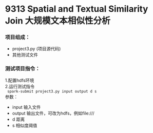 # 9313 Spatial and Textual Similarity Join 大规模文本相似性分析

### 项目组成：
- project3.py (项目源代码)
- 其他测试文件
 
### 测试项目指令：
1.配置hdfs环境  
2.运行测试指令  
` spark-submit project3.py input output d s`  
参数：  
- input 输入文件  
- output 输出文件，可改为hdfs，例如file:///  
- d 距离  
- s 相似度阈值  
